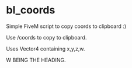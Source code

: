 # bl_coords
Simple FiveM script to copy coords to clipboard :)

Use /coords to copy to clipboard.

Uses Vector4 containing x,y,z,w.

W BEING THE HEADING.
